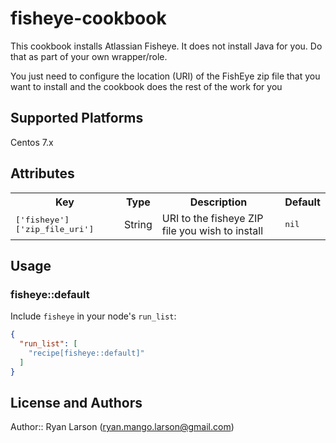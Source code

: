 # fisheye-cookbook

This cookbook installs Atlassian Fisheye. It does not install Java
for you. Do that as part of your own wrapper/role.

You just need to configure the location (URI) of the FishEye zip
file that you want to install and the cookbook does the rest of the
work for you

## Supported Platforms

Centos 7.x

## Attributes

<table>
  <tr>
    <th>Key</th>
    <th>Type</th>
    <th>Description</th>
    <th>Default</th>
  </tr>
  <tr>
    <td><tt>['fisheye']['zip_file_uri']</tt></td>
    <td>String</td>
    <td>URI to the fisheye ZIP file you wish to install</td>
    <td><tt>nil</tt></td>
  </tr>
</table>

## Usage

### fisheye::default

Include `fisheye` in your node's `run_list`:

```json
{
  "run_list": [
    "recipe[fisheye::default]"
  ]
}
```

## License and Authors

Author:: Ryan Larson (<ryan.mango.larson@gmail.com>)
